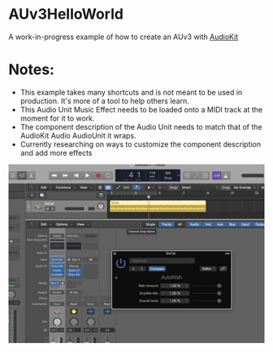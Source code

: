 # AUv3HelloWorld
 
A work-in-progress example of how to create an AUv3 with [AudioKit](https://github.com/AudioKit)

# Notes: 
- This example takes many shortcuts and is not meant to be used in production. It's more of a tool to help others learn.
- This Audio Unit Music Effect needs to be loaded onto a MIDI track at the moment for it to work.
- The component description of the Audio Unit needs to match that of the AudioKit Audio AudioUnit it wraps.
- Currently researching on ways to customize the component description and add more effects

![screenshot](docs/screenshot.png)
